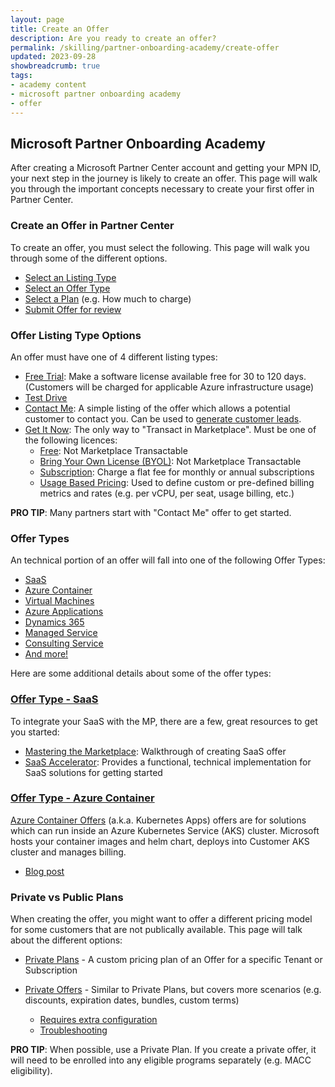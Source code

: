 ```yaml
---
layout: page
title: Create an Offer
description: Are you ready to create an offer?
permalink: /skilling/partner-onboarding-academy/create-offer
updated: 2023-09-28
showbreadcrumb: true
tags: 
- academy content
- microsoft partner onboarding academy
- offer
---
```


## Microsoft Partner Onboarding Academy

After creating a Microsoft Partner Center account and getting your MPN ID, your next step in the journey is likely to create an offer.  This page will walk you through the important concepts necessary to create your first offer in Partner Center.

### Create an Offer in Partner Center

To create an offer, you must select the following.  This page will walk you through some of the different options.

- [Select an Listing Type](https://learn.microsoft.com/en-us/partner-center/marketplace/determine-your-listing-type)
- [Select an Offer Type](https://learn.microsoft.com/en-us/partner-center/marketplace/publisher-guide-by-offer-type)
- [Select a Plan](https://learn.microsoft.com/en-us/partner-center/pricing-and-offers) (e.g. How much to charge)
- [Submit Offer for review](https://learn.microsoft.com/en-us/partner-center/marketplace/review-publish-offer)


### Offer Listing Type Options

An offer must have one of 4 different listing types:

- [Free Trial](https://learn.microsoft.com/en-us/partner-center/marketplace/determine-your-listing-type#free-trial): Make a software license available free for 30 to 120 days. (Customers will be charged for applicable Azure infrastructure usage)
- [Test Drive](https://learn.microsoft.com/en-us/partner-center/marketplace/determine-your-listing-type#test-drive)
- [Contact Me](https://learn.microsoft.com/en-us/partner-center/marketplace/determine-your-listing-type#contact-me): A simple listing of the offer which allows a potential customer to contact you.  Can be used to [generate customer leads](https://learn.microsoft.com/en-us/partner-center/marketplace/partner-center-portal/commercial-marketplace-get-customer-leads).
- [Get It Now](https://learn.microsoft.com/en-us/partner-center/marketplace/determine-your-listing-type#get-it-now): The only way to "Transact in Marketplace".  Must be one of the following licences: 
    - [Free](https://learn.microsoft.com/en-us/partner-center/marketplace/determine-your-listing-type#get-it-now-free): Not Marketplace Transactable
    - [Bring Your Own License (BYOL)](https://learn.microsoft.com/en-us/partner-center/marketplace/determine-your-listing-type#bring-your-own-license-byol): Not Marketplace Transactable
    - [Subscription](https://learn.microsoft.com/en-us/partner-center/marketplace/determine-your-listing-type#subscription): Charge a flat fee for monthly or annual subscriptions
    - [Usage Based Pricing](https://learn.microsoft.com/en-us/partner-center/marketplace/determine-your-listing-type#usage-based-pricing): Used to define custom or pre-defined billing metrics and rates (e.g. per vCPU, per seat, usage billing, etc.)
 
__PRO TIP__: Many partners start with "Contact Me" offer to get started.


### Offer Types

An technical portion of an offer will fall into one of the following Offer Types:

- [SaaS](https://learn.microsoft.com/en-us/partner-center/marketplace/plan-saas-offer)
- [Azure Container](https://learn.microsoft.com/en-us/partner-center/marketplace/marketplace-containers)
- [Virtual Machines](https://learn.microsoft.com/en-us/partner-center/marketplace/marketplace-virtual-machines)
- [Azure Applications](https://learn.microsoft.com/en-us/partner-center/marketplace/plan-azure-application-offer)
- [Dynamics 365](https://learn.microsoft.com/en-us/partner-center/marketplace/marketplace-dynamics-365)
- [Managed Service](https://learn.microsoft.com/en-us/partner-center/marketplace/plan-managed-service-offer)
- [Consulting Service](https://learn.microsoft.com/en-us/partner-center/marketplace/plan-consulting-service-offer)
- [And more!](https://learn.microsoft.com/en-us/partner-center/marketplace/publisher-guide-by-offer-type#list-of-offer-types)

Here are some additional details about some of the offer types:

### [Offer Type - SaaS](https://learn.microsoft.com/en-us/partner-center/marketplace/plan-saas-offer)

To integrate your SaaS with the MP, there are a few, great resources to get you started:

- [Mastering the Marketplace](https://microsoft.github.io/Mastering-the-Marketplace/saas/tech-topics/): Walkthrough of creating SaaS offer
- [SaaS Accelerator](https://microsoft.github.io/Mastering-the-Marketplace/saas-accelerator/): Provides a functional, technical implementation for SaaS solutions for getting started

### [Offer Type - Azure Container](https://learn.microsoft.com/en-us/partner-center/marketplace/marketplace-containers) 

[Azure Container Offers](https://learn.microsoft.com/en-us/partner-center/marketplace/azure-container-technical-assets-kubernetes) (a.k.a. Kubernetes Apps) offers are for solutions which can run inside an Azure Kubernetes Service (AKS) cluster.  Microsoft hosts your container images and helm chart, deploys into Customer AKS cluster and manages billing.  

- [Blog post](https://aka.ms/k8sapps)


### Private vs Public Plans

When creating the offer, you might want to offer a different pricing model for some customers that are not publically available.  This page will talk about the different options:

- [Private Plans](https://learn.microsoft.com/en-us/marketplace/private-plans) - A custom pricing plan of an Offer for a specific Tenant or Subscription

- [Private Offers](https://learn.microsoft.com/en-us/marketplace/private-offers-in-azure-marketplace) - Similar to Private Plans, but covers more scenarios (e.g. discounts, expiration dates, bundles, custom terms)
  - [Requires extra configuration](https://learn.microsoft.com/en-us/marketplace/private-offers-pre-check)
  - [Troubleshooting](https://learn.microsoft.com/en-us/marketplace/private-offer-troubleshoot)

__PRO TIP__: When possible, use a Private Plan.  If you create a private offer, it will need to be enrolled into any eligible programs separately (e.g. MACC eligibility).